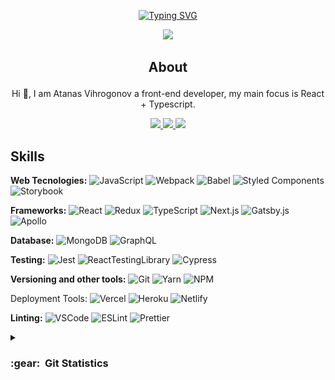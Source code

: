 <div align="center">

  
<!--   ![waving](https://capsule-render.vercel.app/api?type=waving&height=90&color=gradient) -->
  
  [![Typing SVG](https://readme-typing-svg.herokuapp.com?font=Fira+Code&weight=400&size=32&pause=1000&color=70A4FC&background=1A1C2600&center=true&vCenter=true&width=700&height=70&lines=Atanas+Vihrogonov;a+Front-End+Developer;React+Developer)](https://git.io/typing-svg)

  <p><img src="https://visitor-badge.glitch.me/badge?page_id=AtanasVihrogonov" /></p>

## About <p align="right">
  Hi 👋, I am Atanas Vihrogonov a front-end developer, my main focus is React + Typescript.
  
  <a href="https://www.linkedin.com/in/atanasvihrogonov">
    <img src="https://img.shields.io/twitter/url?color=5f99fc&label=LinkedIn&logo=linkedin&logoColor=70a4fc&style=flat&url=https%3A%2F%2Fwww.linkedin.com%2Fin%2Fatanasvihrogonov%2F" />
  </a>
  
  <a href="https://twitter.com/TheAV_001">
    <img src="https://img.shields.io/twitter/url?color=5f99fc&label=Twitter&logo=twitter&logoColor=70a4fc&style=flat&url=https%3A%2F%2Ftwitter.com%2FTheAV_001" />
  </a>
  
  <a href="https://avihrogonov.co.uk">
    <img src="https://img.shields.io/twitter/url?color=5f99fc&label=Portfolio&logo=astro&logoColor=70a4fc&style=flat&url=https%3A%2F%2Fwww.avihrogonov.co.uk%2FAtanasVihrogonov" />
  </a>
</p>
</div>


  
## Skills

  <p>
    <strong>Web Tecnologies:</strong>
    <img alt="JavaScript" src="https://img.shields.io/badge/-JavaScript-1a1c26?style=flat&logo=javascript&logoColor=70a4fc" />
    <img alt="Webpack" src="https://img.shields.io/badge/-Webpack-1a1c26?style=flat&logo=webpack&logoColor=70a4fc" /> 
    <img alt="Babel" src="https://img.shields.io/badge/-Babel-1a1c26?style=flat&logo=babel&logoColor=70a4fc" /> 
    <img alt="Styled Components" src="https://img.shields.io/badge/-Styled_Components-1a1c26?style=flat&logo=styled-components&logoColor=70a4fc" />
    <img alt="Storybook" src="https://img.shields.io/badge/-Storybook-1a1c26?style=flat&logo=storybook&logoColor=70a4fc" />
  </p>

  <p>
    <strong>Frameworks:</strong>
    <img alt="React" src="https://img.shields.io/badge/-React-1a1c26?style=flat&logo=react&logoColor=70a4fc" />
    <img alt="Redux" src="https://img.shields.io/badge/-Redux-1a1c26?style=flat&logo=redux&logoColor=70a4fc" />
    <img alt="TypeScript" src="https://img.shields.io/badge/-TypeScript-1a1c26?style=flat&logo=typescript&logoColor=70a4fc" />
    <img alt="Next.js" src="https://img.shields.io/badge/-Next.js-1a1c26?style=flat&logo=next.js&logoColor=70a4fc" /> 
    <img alt="Gatsby.js" src="https://img.shields.io/badge/-Gatsby.js-1a1c26?style=flat&logo=gatsby&logoColor=70a4fc" />
    <img alt="Apollo" src="https://img.shields.io/badge/-Apollo%20GraphQL-1a1c26?style=flat&logo=apollo-graphql&logoColor=70a4fc" />
  </p>

  <p>
    <strong>Database:</strong>
    <img alt="MongoDB" src="https://img.shields.io/badge/-MongoDB-1a1c26?style=flat&logo=mongodb&logoColor=70a4fc" />
    <img alt="GraphQL" src="https://img.shields.io/badge/-GraphQL-1a1c26?style=flat&logo=graphql&logoColor=70a4fc" />
  </p>

  <p>
    <strong>Testing:</strong>
    <img alt="Jest" src="https://img.shields.io/badge/-Jest-1a1c26?style=flat&logo=jest&logoColor=70a4fc" />
    <img alt="ReactTestingLibrary" src="https://img.shields.io/badge/-Testing Library-1a1c26?style=flat&logo=testinglibrary&logoColor=70a4fc" />
    <img alt="Cypress" src="https://img.shields.io/badge/-Cypress-1a1c26?style=flat&logo=cypress&logoColor=70a4fc" />
  </p>

  <p>
    <strong>Versioning and other tools:</strong>
    <img alt="Git" src="https://img.shields.io/badge/-Git-1a1c26?style=flat&logo=git&logoColor=70a4fc" />
    <img alt="Yarn" src="https://img.shields.io/badge/-Yarn-1a1c26?style=flat&logo=yarn&logoColor=70a4fc" /> 
    <img alt="NPM" src="https://img.shields.io/badge/-NPM-1a1c26?style=flat&logo=npm&logoColor=70a4fc" />
  </p>

  <p
    <strong>Deployment Tools:</strong>
    <img alt="Vercel" src="https://img.shields.io/badge/-Vercel-1a1c26?style=flat&logo=vercel&logoColor=70a4fc" />
    <img alt="Heroku" src="https://img.shields.io/badge/-Heroku-1a1c26?style=flat&logo=heroku&logoColor=70a4fc" />
    <img alt="Netlify" src="https://img.shields.io/badge/-Netlify-1a1c26?style=flat&logo=netlify&logoColor=70a4fc" /> 
  </p>

  <p>
    <strong>Linting:</strong>
    <img alt="VSCode" src="https://img.shields.io/badge/-VSCode-1a1c26?style=flat&logo=visualstudiocode&logoColor=70a4fc" />
    <img alt="ESLint" src="https://img.shields.io/badge/-ESLint-1a1c26?style=flat&logo=eslint&logoColor=70a4fc" />
    <img alt="Prettier" src="https://img.shields.io/badge/-Prettier-1a1c26?style=flat&logo=prettier&logoColor=70a4fc" />
  </p>
  
 </div>
<!-- <div align="center">
  <img width=85% src="https://capsule-render.vercel.app/api?type=waving&height=90&section=footer"/>
</div> -->
</div>

<details close="true">
  <summary><h3>:gear: &nbsp;Git Statistics</h3></summary>
  
  <br />
  
  ![](./profile-3d-contrib/profile-night-rainbow.svg)
 
  <div align="center">
    <img height="150px" src="https://github-readme-stats.vercel.app/api?username=atanasvihrogonov&show_icons=true&theme=tokyonight" />
    <img height="150px" src="https://github-readme-streak-stats.herokuapp.com/?user=atanasvihrogonov&theme=tokyonight" />
  </div>
 </details
  </div>












 







